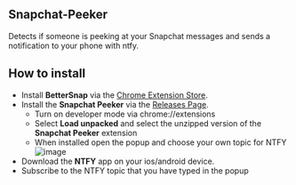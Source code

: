 ## Snapchat-Peeker
Detects if someone is peeking at your Snapchat messages and sends a notification to your phone with ntfy.

## How to install

- Install **BetterSnap** via the [Chrome Extension Store](https://chrome.google.com/webstore/detail/better-snapchat/bomphfefmmkghdkkpjdafehnmfpifook).
- Install the **Snapchat Peeker** via the [Releases Page](https://github.com/DaintyDust/Snapchat-Peeker/releases).
  - Turn on developer mode via chrome://extensions
  - Select **Load unpacked** and select the unzipped version of the **Snapchat Peeker** extension
  - When installed open the popup and choose your own topic for NTFY
![image](https://github.com/user-attachments/assets/477a4618-6b3c-4240-86d6-4389ccb48e85)
- Download the **NTFY** app on your ios/android device.
- Subscribe to the NTFY topic that you have typed in the popup


